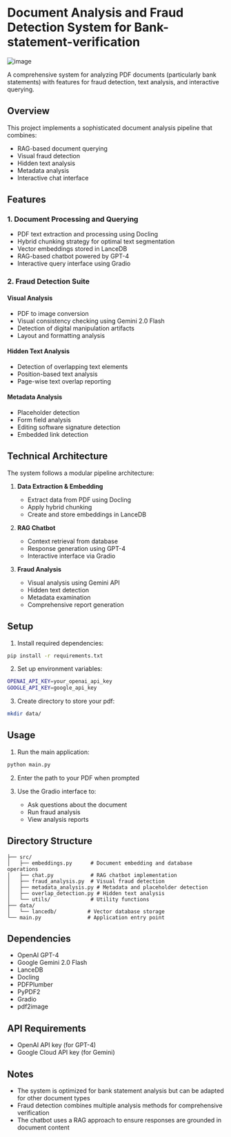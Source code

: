 # Document Analysis and Fraud Detection System for Bank-statement-verification
![image](https://github.com/user-attachments/assets/46721ed5-097b-405c-98fa-ca6b93956a88)

A comprehensive system for analyzing PDF documents (particularly bank statements) with features for fraud detection, text analysis, and interactive querying.

## Overview

This project implements a sophisticated document analysis pipeline that combines:
- RAG-based document querying
- Visual fraud detection
- Hidden text analysis
- Metadata analysis
- Interactive chat interface

## Features

### 1. Document Processing and Querying
- PDF text extraction and processing using Docling
- Hybrid chunking strategy for optimal text segmentation
- Vector embeddings stored in LanceDB
- RAG-based chatbot powered by GPT-4
- Interactive query interface using Gradio

### 2. Fraud Detection Suite

#### Visual Analysis
- PDF to image conversion
- Visual consistency checking using Gemini 2.0 Flash
- Detection of digital manipulation artifacts
- Layout and formatting analysis

#### Hidden Text Analysis
- Detection of overlapping text elements
- Position-based text analysis
- Page-wise text overlap reporting

#### Metadata Analysis
- Placeholder detection
- Form field analysis
- Editing software signature detection
- Embedded link detection

## Technical Architecture

The system follows a modular pipeline architecture:

1. **Data Extraction & Embedding**
   - Extract data from PDF using Docling
   - Apply hybrid chunking
   - Create and store embeddings in LanceDB

2. **RAG Chatbot**
   - Context retrieval from database
   - Response generation using GPT-4
   - Interactive interface via Gradio

3. **Fraud Analysis**
   - Visual analysis using Gemini API
   - Hidden text detection
   - Metadata examination
   - Comprehensive report generation

## Setup

1. Install required dependencies:
```bash
pip install -r requirements.txt
```

2. Set up environment variables:
```bash
OPENAI_API_KEY=your_openai_api_key
GOOGLE_API_KEY=google_api_key

```

3. Create directory to store your pdf:
```bash
mkdir data/
```

## Usage

1. Run the main application:
```bash
python main.py
```

2. Enter the path to your PDF when prompted

3. Use the Gradio interface to:
   - Ask questions about the document
   - Run fraud analysis
   - View analysis reports

## Directory Structure

```
├── src/
│   ├── embeddings.py      # Document embedding and database operations
│   ├── chat.py            # RAG chatbot implementation
│   ├── fraud_analysis.py  # Visual fraud detection
│   ├── metadata_analysis.py # Metadata and placeholder detection
│   ├── overlap_detection.py # Hidden text analysis
│   └── utils/             # Utility functions
├── data/
│   └── lancedb/          # Vector database storage
└── main.py               # Application entry point
```

## Dependencies

- OpenAI GPT-4
- Google Gemini 2.0 Flash
- LanceDB
- Docling
- PDFPlumber
- PyPDF2
- Gradio
- pdf2image

## API Requirements

- OpenAI API key (for GPT-4)
- Google Cloud API key (for Gemini)

## Notes

- The system is optimized for bank statement analysis but can be adapted for other document types
- Fraud detection combines multiple analysis methods for comprehensive verification
- The chatbot uses a RAG approach to ensure responses are grounded in document content

